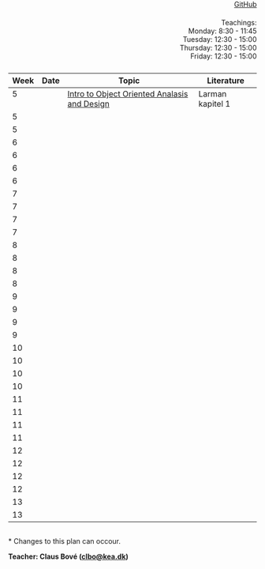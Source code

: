 <head>
  <style> 
    h1:first-of-type {display: none;}
    #github {text-align: right; margin:-50px 0 50px 0}
    #teachings {text-align: right; margin: -30px 0 10px 0}
    #tbl {display: inline-table}
    td {vertical-align: top;}
  </style>
</head>

# Software Design and Construction 1st semester

<div id="github"><a href="https://github.com/keadat1st/">GitHub</a></div>

<div id="teachings">Teachings: <br> Monday: 8:30 - 11:45 <br> Tuesday: 12:30 - 15:00 <br> Thursday: 12:30 - 15:00 <br> Friday: 12:30 - 15:00</div>

<table id="tbl">
  <thead>
  <tr>
      <th>Week</th>
      <th>Date</th>
      <th>Topic</th>
    <th>Literature</th>
  </tr>
  </thead>
  <tbody>
  <tr>
      <td>5</td>
      <td></td>
      <td>    
        <a href="https://github.com/keadat1st/01_intro_to_Object_Oriented_Analasis_and_Design">Intro to Object Oriented Analasis and Design</a></td>
      <td>Larman kapitel 1</td>
  </tr>
  
  <tr>
      <td>5</td>
      <td></td>
      <td></td>
      <td></td>
  </tr>
  
  <tr>
      <td>5</td>
      <td></td>
      <td></td>
      <td></td>
  </tr>
  
  <tr>
      <td>6</td>
      <td></td>
      <td></td>
      <td></td>
  </tr>  
  
  <tr>
      <td>6</td>
      <td></td> 
      <td></td>
      <td></td>
  </tr>

  <tr> 
      <td>6</td>
      <td></td>
      <td></td>
      <td></td>
  </tr>
  
  <tr>      
      <td>6</td>
      <td></td>
      <td></td>
      <td></td>
  </tr>

  <tr>
      <td>7</td>
      <td></td>
      <td></td>
      <td></td>
  </tr>
  
  <tr>
      <td>7</td>
      <td></td>
      <td></td>
      <td></td>
  </tr>
  
  <tr>
      <td>7</td>
      <td></td>
      <td></td>
      <td></td>
  </tr>
  <tr>
      <td>7</td>
      <td></td>
      <td></td>
      <td></td>
  </tr>
  
  <tr>
      <td>8</td>
      <td></td>
      <td></td>
      <td></td>
  </tr>
  
  <tr>
      <td>8</td>
      <td></td>
      <td></td>
      <td></td>
  </tr>

  <tr>
      <td>8</td>
      <td></td>
      <td></td>
      <td></td>
  </tr>
  
  <tr>
      <td>8</td>
      <td></td>
      <td></td>
      <td></td>
  </tr>
  
  <tr>
      <td>9</td>
      <td></td>
      <td></td>
      <td></td>
  </tr>
 
  <tr>
      <td>9</td>
      <td></td>
      <td></td>
      <td></td>
  </tr>
  <tr>
      <td>9</td>
      <td></td>
      <td></td>
      <td></td>
  </tr>
  
  <tr>
     <td>9</td>
      <td></td>
      <td></td>
      <td></td>
  </tr>
  
  <tr>
      <td>10</td>
      <td></td>
      <td></td>
      <td></td>
  </tr>
  
  <tr>
      <td>10</td>
      <td></td>
      <td></td>
      <td></td>
  </tr>
  
  <tr>
      <td>10</td>
      <td></td>
      <td></td>
      <td></td>
  </tr>
  <tr>
      <td>10</td>
      <td></td>
      <td></td>
      <td></td>
  </tr>
  
  <tr>
      <td>11</td>
      <td></td>
      <td></td>
      <td></td>
  </tr>
  
  <tr>
     <td>11</td>
      <td></td>
      <td></td>
      <td></td>
  </tr>
  
  <tr>
      <td>11</td>
      <td></td>
      <td></td>
      <td></td>
  </tr>
  
  <tr>
      <td>11</td>
      <td></td>
      <td></td>
      <td></td>
  </tr>

  <tr>
      <td>12</td>
      <td></td>
      <td></td>
      <td></td>
  </tr>
  
  <tr>
      <td>12</td>
      <td></td>
      <td></td>
      <td></td>
  </tr>
  
  <tr>
      <td>12</td>
      <td></td>
      <td></td>
      <td></td>
  </tr>
  
  <tr>
      <td>12</td>
      <td></td>
      <td></td>
      <td></td>
  </tr> 
  <tr>
      <td>13</td>
      <td></td>
      <td></td>
      <td></td>
  </tr> 
  
  <tr>
      <td>13</td>
      <td></td>
      <td></td>
      <td></td>
  </tr>
  
  </tbody>
</table>
            
\* Changes to this plan can occour. <br>

__Teacher: Claus Bové (clbo@kea.dk)__
